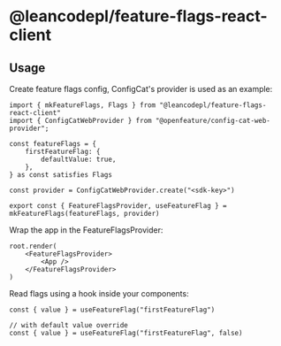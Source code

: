 # @leancodepl/feature-flags-react-client

## Usage

Create feature flags config, ConfigCat's provider is used as an example:

```
import { mkFeatureFlags, Flags } from "@leancodepl/feature-flags-react-client"
import { ConfigCatWebProvider } from "@openfeature/config-cat-web-provider";

const featureFlags = {
    firstFeatureFlag: {
        defaultValue: true,
    },
} as const satisfies Flags

const provider = ConfigCatWebProvider.create("<sdk-key>")

export const { FeatureFlagsProvider, useFeatureFlag } = mkFeatureFlags(featureFlags, provider)
```

Wrap the app in the FeatureFlagsProvider:

```
root.render(
    <FeatureFlagsProvider>
        <App />
    </FeatureFlagsProvider>
)
```

Read flags using a hook inside your components:

```
const { value } = useFeatureFlag("firstFeatureFlag")

// with default value override
const { value } = useFeatureFlag("firstFeatureFlag", false)
```

